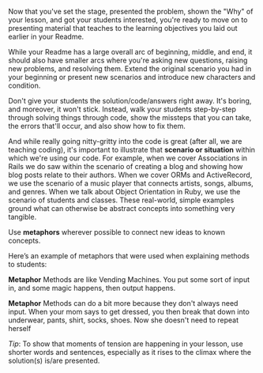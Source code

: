 Now that you've set the stage, presented the problem, shown the "Why" of your lesson, and got your students interested, you're ready to move on to presenting material that teaches to the learning objectives you laid out earlier in your Readme.

While your Readme has a large overall arc of beginning, middle, and end, it should also have smaller arcs where you're asking new questions, raising new problems, and resolving them. Extend the original scenario you had in your beginning or present new scenarios and introduce new characters and condition. 

Don't give your students the solution/code/answers right away. It's boring, and moreover, it won't stick. Instead, walk your students step-by-step through solving things through code, show the missteps that you can take, the errors that'll occur, and also show how to fix them. 

And while really going nitty-gritty into the code is great (after all, we are teaching coding), it's important to illustrate that **scenario or situation** within which we're using our code. For example, when we cover Associations in Rails we do saw within the scenario of creating a blog and showing how blog posts relate to their authors. When we cover ORMs and ActiveRecord, we use the scenario of a music player that connects artists, songs, albums, and genres. When we talk about Object Orientation in Ruby, we use the scenario of students and classes. These real-world, simple examples ground what can otherwise be abstract concepts into something very tangible. 

Use **metaphors** wherever possible to connect new ideas to known concepts. 

Here’s an example of metaphors that were used when explaining methods to students:

**Metaphor** Methods are like Vending Machines. You put some sort of input in, and some magic happens, then output happens.

**Metaphor** Methods can do a bit more because they don't always need input. When your mom says to get dressed, you then break that down into underwear, pants, shirt, socks, shoes. Now she doesn't need to repeat herself

*Tip*: To show that moments of tension are happening in your lesson, use shorter words and sentences, especially as it rises to the climax where the solution(s) is/are presented. 

